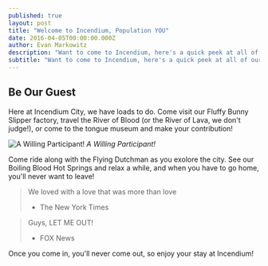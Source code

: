 ```yaml
---
published: true
layout: post
title: "Welcome to Incendium, Population YOU"
date: 2016-04-05T00:00:00.000Z
author: Evan Markowitz
description: "Want to come to Incendium, here's a quick peek at all of our attractions!"
subtitle: "Want to come to Incendium, here's a quick peek at all of our attractions!"
---
```



## Be Our Guest

Here at Incendium City, we have loads to do.  Come visit our Fluffy Bunny Slipper factory, travel the River of Blood (or the River of Lava, we don't judge!), or come to the tongue museum and make your contribution!

![A Willing Participant!]({{site.baseurl}}/img/tongue.jpg)
_A Willing Participant!_

Come ride along with the Flying Dutchman as you exolore the city.  See our Boiling Blood Hot Springs and relax a while, and when you have to go home, you'll never want to leave!

> We loved with a love that was more than love
> - The New York Times

> Guys, LET ME OUT!
> - FOX News

Once you come in, you'll never come out, so enjoy your stay at Incendium!
